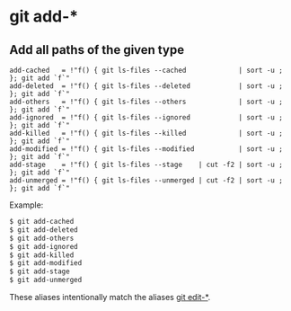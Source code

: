 # git add-*

## Add all paths of the given type

```gitconfig
add-cached   = !"f() { git ls-files --cached             | sort -u ; }; git add `f`"
add-deleted  = !"f() { git ls-files --deleted            | sort -u ; }; git add `f`"
add-others   = !"f() { git ls-files --others             | sort -u ; }; git add `f`"
add-ignored  = !"f() { git ls-files --ignored            | sort -u ; }; git add `f`"
add-killed   = !"f() { git ls-files --killed             | sort -u ; }; git add `f`"
add-modified = !"f() { git ls-files --modified           | sort -u ; }; git add `f`"
add-stage    = !"f() { git ls-files --stage    | cut -f2 | sort -u ; }; git add `f`"
add-unmerged = !"f() { git ls-files --unmerged | cut -f2 | sort -u ; }; git add `f`"
```

Example:

```sh
$ git add-cached  
$ git add-deleted
$ git add-others  
$ git add-ignored 
$ git add-killed  
$ git add-modified
$ git add-stage   
$ git add-unmerged
```

These aliases intentionally match the aliases [git edit-*](../git-edit).
